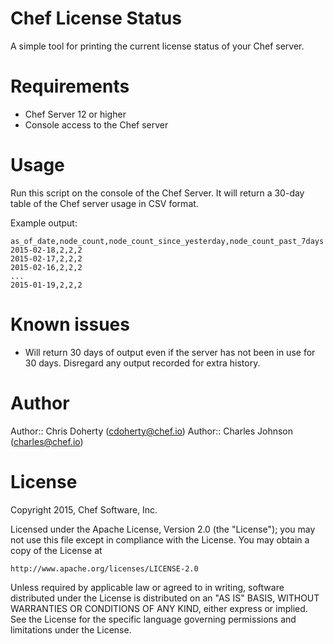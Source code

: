 # Chef License Status
A simple tool for printing the current license status of your Chef server.

# Requirements
- Chef Server 12 or higher
- Console access to the Chef server
 
# Usage
Run this script on the console of the Chef Server. It will return a 30-day table of the Chef server usage in CSV format.

Example output:
```
as_of_date,node_count,node_count_since_yesterday,node_count_past_7days
2015-02-18,2,2,2
2015-02-17,2,2,2
2015-02-16,2,2,2
...
2015-01-19,2,2,2
```

# Known issues
- Will return 30 days of output even if the server has not been in use for 30 days. Disregard any output recorded for extra history.

# Author
Author:: Chris Doherty   (cdoherty@chef.io)
Author:: Charles Johnson (charles@chef.io)

# License
Copyright 2015, Chef Software, Inc.

Licensed under the Apache License, Version 2.0 (the "License");
you may not use this file except in compliance with the License.
You may obtain a copy of the License at

    http://www.apache.org/licenses/LICENSE-2.0

Unless required by applicable law or agreed to in writing, software
distributed under the License is distributed on an "AS IS" BASIS,
WITHOUT WARRANTIES OR CONDITIONS OF ANY KIND, either express or implied.
See the License for the specific language governing permissions and
limitations under the License.

